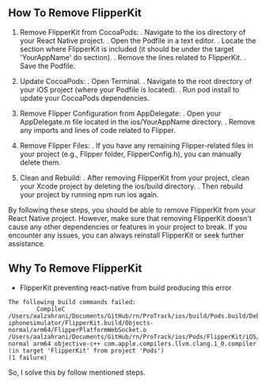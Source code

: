## How To Remove FlipperKit

1. Remove FlipperKit from CocoaPods:
   . Navigate to the ios directory of your React Native project.
   . Open the Podfile in a text editor.
   . Locate the section where FlipperKit is included (it should be under the target 'YourAppName' do section).
   . Remove the lines related to FlipperKit.
   . Save the Podfile.

2. Update CocoaPods:
   . Open Terminal.
   . Navigate to the root directory of your iOS project (where your Podfile is located).
   . Run pod install to update your CocoaPods dependencies.

3. Remove Flipper Configuration from AppDelegate:
   . Open your AppDelegate.m file located in the ios/YourAppName directory.
   . Remove any imports and lines of code related to Flipper.

4. Remove Flipper Files:
   . If you have any remaining Flipper-related files in your project (e.g., Flipper folder, FlipperConfig.h), you can manually delete them.

5. Clean and Rebuild:
   . After removing FlipperKit from your project, clean your Xcode project by deleting the ios/build directory.
   . Then rebuild your project by running npm run ios again.

By following these steps, you should be able to remove FlipperKit from your React Native project. However, make sure that removing FlipperKit doesn't cause any other dependencies or features in your project to break. If you encounter any issues, you can always reinstall FlipperKit or seek further assistance.

## Why To Remove FlipperKit

- FlipperKit preventing react-native from build producing this error

```terminal
The following build commands failed:
        CompileC /Users/aalzahrani/Documents/GitHub/rn/ProTrack/ios/build/Pods.build/Debug-iphonesimulator/FlipperKit.build/Objects-normal/arm64/FlipperPlatformWebSocket.o /Users/aalzahrani/Documents/GitHub/rn/ProTrack/ios/Pods/FlipperKit/iOS/FlipperKit/FlipperPlatformWebSocket.mm normal arm64 objective-c++ com.apple.compilers.llvm.clang.1_0.compiler (in target 'FlipperKit' from project 'Pods')
(1 failure)
```

So, I solve this by follow mentioned steps.
